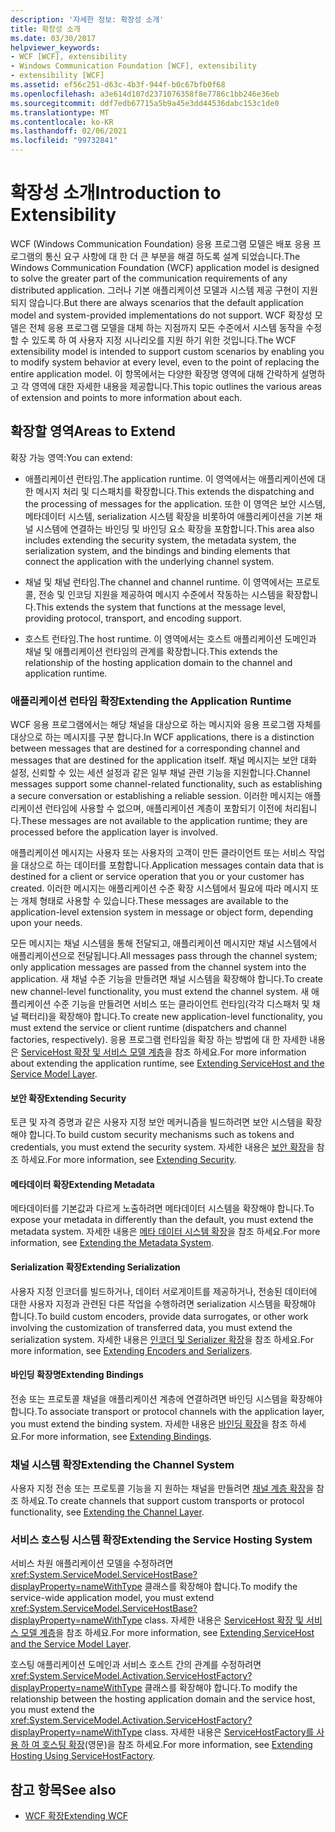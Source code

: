 ```yaml
---
description: '자세한 정보: 확장성 소개'
title: 확장성 소개
ms.date: 03/30/2017
helpviewer_keywords:
- WCF [WCF], extensibility
- Windows Communication Foundation [WCF], extensibility
- extensibility [WCF]
ms.assetid: ef56c251-d63c-4b3f-944f-b0c67bfb0f68
ms.openlocfilehash: a3e614d107d2371076358f8e7786c1bb246e36eb
ms.sourcegitcommit: ddf7edb67715a5b9a45e3dd44536dabc153c1de0
ms.translationtype: MT
ms.contentlocale: ko-KR
ms.lasthandoff: 02/06/2021
ms.locfileid: "99732841"
---
```

# <a name="introduction-to-extensibility"></a><span data-ttu-id="8b03c-103">확장성 소개</span><span class="sxs-lookup"><span data-stu-id="8b03c-103">Introduction to Extensibility</span></span>

<span data-ttu-id="8b03c-104">WCF (Windows Communication Foundation) 응용 프로그램 모델은 배포 응용 프로그램의 통신 요구 사항에 대 한 더 큰 부분을 해결 하도록 설계 되었습니다.</span><span class="sxs-lookup"><span data-stu-id="8b03c-104">The Windows Communication Foundation (WCF) application model is designed to solve the greater part of the communication requirements of any distributed application.</span></span> <span data-ttu-id="8b03c-105">그러나 기본 애플리케이션 모델과 시스템 제공 구현이 지원되지 않습니다.</span><span class="sxs-lookup"><span data-stu-id="8b03c-105">But there are always scenarios that the default application model and system-provided implementations do not support.</span></span> <span data-ttu-id="8b03c-106">WCF 확장성 모델은 전체 응용 프로그램 모델을 대체 하는 지점까지 모든 수준에서 시스템 동작을 수정할 수 있도록 하 여 사용자 지정 시나리오를 지원 하기 위한 것입니다.</span><span class="sxs-lookup"><span data-stu-id="8b03c-106">The WCF extensibility model is intended to support custom scenarios by enabling you to modify system behavior at every level, even to the point of replacing the entire application model.</span></span> <span data-ttu-id="8b03c-107">이 항목에서는 다양한 확장명 영역에 대해 간략하게 설명하고 각 영역에 대한 자세한 내용을 제공합니다.</span><span class="sxs-lookup"><span data-stu-id="8b03c-107">This topic outlines the various areas of extension and points to more information about each.</span></span>  
  
## <a name="areas-to-extend"></a><span data-ttu-id="8b03c-108">확장할 영역</span><span class="sxs-lookup"><span data-stu-id="8b03c-108">Areas to Extend</span></span>  

 <span data-ttu-id="8b03c-109">확장 가능 영역:</span><span class="sxs-lookup"><span data-stu-id="8b03c-109">You can extend:</span></span>  
  
- <span data-ttu-id="8b03c-110">애플리케이션 런타임.</span><span class="sxs-lookup"><span data-stu-id="8b03c-110">The application runtime.</span></span> <span data-ttu-id="8b03c-111">이 영역에서는 애플리케이션에 대한 메시지 처리 및 디스패치를 확장합니다.</span><span class="sxs-lookup"><span data-stu-id="8b03c-111">This extends the dispatching and the processing of messages for the application.</span></span> <span data-ttu-id="8b03c-112">또한 이 영역은 보안 시스템, 메타데이터 시스템, serialization 시스템 확장을 비롯하여 애플리케이션을 기본 채널 시스템에 연결하는 바인딩 및 바인딩 요소 확장을 포함합니다.</span><span class="sxs-lookup"><span data-stu-id="8b03c-112">This area also includes extending the security system, the metadata system, the serialization system, and the bindings and binding elements that connect the application with the underlying channel system.</span></span>  
  
- <span data-ttu-id="8b03c-113">채널 및 채널 런타임.</span><span class="sxs-lookup"><span data-stu-id="8b03c-113">The channel and channel runtime.</span></span> <span data-ttu-id="8b03c-114">이 영역에서는 프로토콜, 전송 및 인코딩 지원을 제공하여 메시지 수준에서 작동하는 시스템을 확장합니다.</span><span class="sxs-lookup"><span data-stu-id="8b03c-114">This extends the system that functions at the message level, providing protocol, transport, and encoding support.</span></span>  
  
- <span data-ttu-id="8b03c-115">호스트 런타임.</span><span class="sxs-lookup"><span data-stu-id="8b03c-115">The host runtime.</span></span> <span data-ttu-id="8b03c-116">이 영역에서는 호스트 애플리케이션 도메인과 채널 및 애플리케이션 런타임의 관계를 확장합니다.</span><span class="sxs-lookup"><span data-stu-id="8b03c-116">This extends the relationship of the hosting application domain to the channel and application runtime.</span></span>  
  
### <a name="extending-the-application-runtime"></a><span data-ttu-id="8b03c-117">애플리케이션 런타임 확장</span><span class="sxs-lookup"><span data-stu-id="8b03c-117">Extending the Application Runtime</span></span>  

 <span data-ttu-id="8b03c-118">WCF 응용 프로그램에서는 해당 채널을 대상으로 하는 메시지와 응용 프로그램 자체를 대상으로 하는 메시지를 구분 합니다.</span><span class="sxs-lookup"><span data-stu-id="8b03c-118">In WCF applications, there is a distinction between messages that are destined for a corresponding channel and messages that are destined for the application itself.</span></span> <span data-ttu-id="8b03c-119">채널 메시지는 보안 대화 설정, 신뢰할 수 있는 세션 설정과 같은 일부 채널 관련 기능을 지원합니다.</span><span class="sxs-lookup"><span data-stu-id="8b03c-119">Channel messages support some channel-related functionality, such as establishing a secure conversation or establishing a reliable session.</span></span> <span data-ttu-id="8b03c-120">이러한 메시지는 애플리케이션 런타임에 사용할 수 없으며, 애플리케이션 계층이 포함되기 이전에 처리됩니다.</span><span class="sxs-lookup"><span data-stu-id="8b03c-120">These messages are not available to the application runtime; they are processed before the application layer is involved.</span></span>  
  
 <span data-ttu-id="8b03c-121">애플리케이션 메시지는 사용자 또는 사용자의 고객이 만든 클라이언트 또는 서비스 작업을 대상으로 하는 데이터를 포함합니다.</span><span class="sxs-lookup"><span data-stu-id="8b03c-121">Application messages contain data that is destined for a client or service operation that you or your customer has created.</span></span> <span data-ttu-id="8b03c-122">이러한 메시지는 애플리케이션 수준 확장 시스템에서 필요에 따라 메시지 또는 개체 형태로 사용할 수 있습니다.</span><span class="sxs-lookup"><span data-stu-id="8b03c-122">These messages are available to the application-level extension system in message or object form, depending upon your needs.</span></span>  
  
 <span data-ttu-id="8b03c-123">모든 메시지는 채널 시스템을 통해 전달되고, 애플리케이션 메시지만 채널 시스템에서 애플리케이션으로 전달됩니다.</span><span class="sxs-lookup"><span data-stu-id="8b03c-123">All messages pass through the channel system; only application messages are passed from the channel system into the application.</span></span> <span data-ttu-id="8b03c-124">새 채널 수준 기능을 만들려면 채널 시스템을 확장해야 합니다.</span><span class="sxs-lookup"><span data-stu-id="8b03c-124">To create new channel-level functionality, you must extend the channel system.</span></span> <span data-ttu-id="8b03c-125">새 애플리케이션 수준 기능을 만들려면 서비스 또는 클라이언트 런타임(각각 디스패처 및 채널 팩터리)을 확장해야 합니다.</span><span class="sxs-lookup"><span data-stu-id="8b03c-125">To create new application-level functionality, you must extend the service or client runtime (dispatchers and channel factories, respectively).</span></span> <span data-ttu-id="8b03c-126">응용 프로그램 런타임을 확장 하는 방법에 대 한 자세한 내용은 [ServiceHost 확장 및 서비스 모델 계층](./extending/extending-servicehost-and-the-service-model-layer.md)을 참조 하세요.</span><span class="sxs-lookup"><span data-stu-id="8b03c-126">For more information about extending the application runtime, see [Extending ServiceHost and the Service Model Layer](./extending/extending-servicehost-and-the-service-model-layer.md).</span></span>  
  
#### <a name="extending-security"></a><span data-ttu-id="8b03c-127">보안 확장</span><span class="sxs-lookup"><span data-stu-id="8b03c-127">Extending Security</span></span>  

 <span data-ttu-id="8b03c-128">토큰 및 자격 증명과 같은 사용자 지정 보안 메커니즘을 빌드하려면 보안 시스템을 확장해야 합니다.</span><span class="sxs-lookup"><span data-stu-id="8b03c-128">To build custom security mechanisms such as tokens and credentials, you must extend the security system.</span></span> <span data-ttu-id="8b03c-129">자세한 내용은 [보안 확장](./extending/extending-security.md)을 참조 하세요.</span><span class="sxs-lookup"><span data-stu-id="8b03c-129">For more information, see [Extending Security](./extending/extending-security.md).</span></span>  
  
#### <a name="extending-metadata"></a><span data-ttu-id="8b03c-130">메타데이터 확장</span><span class="sxs-lookup"><span data-stu-id="8b03c-130">Extending Metadata</span></span>  

 <span data-ttu-id="8b03c-131">메타데이터를 기본값과 다르게 노출하려면 메타데이터 시스템을 확장해야 합니다.</span><span class="sxs-lookup"><span data-stu-id="8b03c-131">To expose your metadata in differently than the default, you must extend the metadata system.</span></span> <span data-ttu-id="8b03c-132">자세한 내용은 [메타 데이터 시스템 확장](./extending/extending-the-metadata-system.md)을 참조 하세요.</span><span class="sxs-lookup"><span data-stu-id="8b03c-132">For more information, see [Extending the Metadata System](./extending/extending-the-metadata-system.md).</span></span>  
  
#### <a name="extending-serialization"></a><span data-ttu-id="8b03c-133">Serialization 확장</span><span class="sxs-lookup"><span data-stu-id="8b03c-133">Extending Serialization</span></span>  

 <span data-ttu-id="8b03c-134">사용자 지정 인코더를 빌드하거나, 데이터 서로게이트를 제공하거나, 전송된 데이터에 대한 사용자 지정과 관련된 다른 작업을 수행하려면 serialization 시스템을 확장해야 합니다.</span><span class="sxs-lookup"><span data-stu-id="8b03c-134">To build custom encoders, provide data surrogates, or other work involving the customization of transferred data, you must extend the serialization system.</span></span> <span data-ttu-id="8b03c-135">자세한 내용은 [인코더 및 Serializer 확장](./extending/extending-encoders-and-serializers.md)을 참조 하세요.</span><span class="sxs-lookup"><span data-stu-id="8b03c-135">For more information, see [Extending Encoders and Serializers](./extending/extending-encoders-and-serializers.md).</span></span>  
  
#### <a name="extending-bindings"></a><span data-ttu-id="8b03c-136">바인딩 확장명</span><span class="sxs-lookup"><span data-stu-id="8b03c-136">Extending Bindings</span></span>  

 <span data-ttu-id="8b03c-137">전송 또는 프로토콜 채널을 애플리케이션 계층에 연결하려면 바인딩 시스템을 확장해야 합니다.</span><span class="sxs-lookup"><span data-stu-id="8b03c-137">To associate transport or protocol channels with the application layer, you must extend the binding system.</span></span> <span data-ttu-id="8b03c-138">자세한 내용은 [바인딩 확장](./extending/extending-bindings.md)을 참조 하세요.</span><span class="sxs-lookup"><span data-stu-id="8b03c-138">For more information, see [Extending Bindings](./extending/extending-bindings.md).</span></span>  
  
### <a name="extending-the-channel-system"></a><span data-ttu-id="8b03c-139">채널 시스템 확장</span><span class="sxs-lookup"><span data-stu-id="8b03c-139">Extending the Channel System</span></span>  

 <span data-ttu-id="8b03c-140">사용자 지정 전송 또는 프로토콜 기능을 지 원하는 채널을 만들려면 [채널 계층 확장](./extending/extending-the-channel-layer.md)을 참조 하세요.</span><span class="sxs-lookup"><span data-stu-id="8b03c-140">To create channels that support custom transports or protocol functionality, see [Extending the Channel Layer](./extending/extending-the-channel-layer.md).</span></span>  
  
### <a name="extending-the-service-hosting-system"></a><span data-ttu-id="8b03c-141">서비스 호스팅 시스템 확장</span><span class="sxs-lookup"><span data-stu-id="8b03c-141">Extending the Service Hosting System</span></span>  

 <span data-ttu-id="8b03c-142">서비스 차원 애플리케이션 모델을 수정하려면 <xref:System.ServiceModel.ServiceHostBase?displayProperty=nameWithType> 클래스를 확장해야 합니다.</span><span class="sxs-lookup"><span data-stu-id="8b03c-142">To modify the service-wide application model, you must extend <xref:System.ServiceModel.ServiceHostBase?displayProperty=nameWithType> class.</span></span> <span data-ttu-id="8b03c-143">자세한 내용은 [ServiceHost 확장 및 서비스 모델 계층](./extending/extending-servicehost-and-the-service-model-layer.md)을 참조 하세요.</span><span class="sxs-lookup"><span data-stu-id="8b03c-143">For more information, see [Extending ServiceHost and the Service Model Layer](./extending/extending-servicehost-and-the-service-model-layer.md).</span></span>  
  
 <span data-ttu-id="8b03c-144">호스팅 애플리케이션 도메인과 서비스 호스트 간의 관계를 수정하려면 <xref:System.ServiceModel.Activation.ServiceHostFactory?displayProperty=nameWithType> 클래스를 확장해야 합니다.</span><span class="sxs-lookup"><span data-stu-id="8b03c-144">To modify the relationship between the hosting application domain and the service host, you must extend the <xref:System.ServiceModel.Activation.ServiceHostFactory?displayProperty=nameWithType> class.</span></span> <span data-ttu-id="8b03c-145">자세한 내용은 [ServiceHostFactory를 사용 하 여 호스팅 확장](./extending/extending-hosting-using-servicehostfactory.md)(영문)을 참조 하세요.</span><span class="sxs-lookup"><span data-stu-id="8b03c-145">For more information, see [Extending Hosting Using ServiceHostFactory](./extending/extending-hosting-using-servicehostfactory.md).</span></span>  
  
## <a name="see-also"></a><span data-ttu-id="8b03c-146">참고 항목</span><span class="sxs-lookup"><span data-stu-id="8b03c-146">See also</span></span>

- [<span data-ttu-id="8b03c-147">WCF 확장</span><span class="sxs-lookup"><span data-stu-id="8b03c-147">Extending WCF</span></span>](./extending/index.md)
